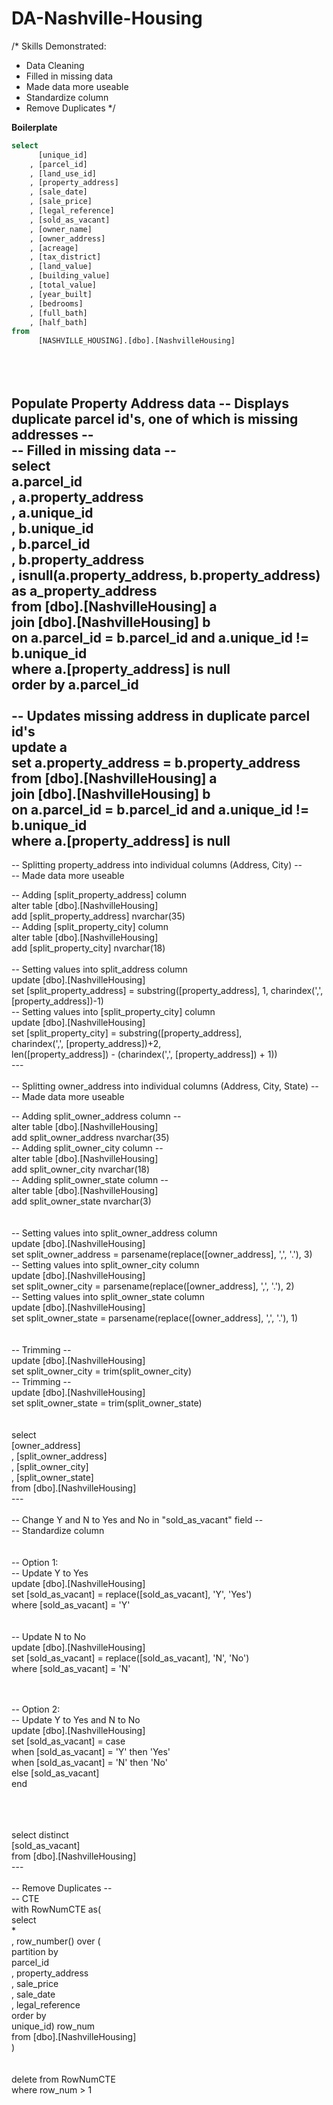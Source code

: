 # DA-Nashville-Housing

/*
Skills Demonstrated:
- Data Cleaning
- Filled in missing data
- Made data more useable
- Standardize column
- Remove Duplicates
*/

**Boilerplate**
```sql
select
	  [unique_id]
    , [parcel_id]
    , [land_use_id]
    , [property_address]
    , [sale_date]
    , [sale_price]
    , [legal_reference]
    , [sold_as_vacant]
    , [owner_name]
    , [owner_address]
    , [acreage]
    , [tax_district]
    , [land_value]
    , [building_value]
    , [total_value]
    , [year_built]
    , [bedrooms]
    , [full_bath]
    , [half_bath]
from
	  [NASHVILLE_HOUSING].[dbo].[NashvilleHousing]
```


<br><br>
**Populate Property Address data**
-- Displays duplicate parcel id's, one of which is missing addresses -- <br>
-- Filled in missing data -- <br>
select <br>
	  a.parcel_id <br>
	, a.property_address <br>
	, a.unique_id <br>
	, b.unique_id <br>
	, b.parcel_id <br>
	, b.property_address <br>
	, isnull(a.property_address, b.property_address) as a_property_address <br>
from [dbo].[NashvilleHousing] a <br>
join [dbo].[NashvilleHousing] b <br>
on a.parcel_id = b.parcel_id and a.unique_id != b.unique_id <br>
where a.[property_address] is null <br>
order by a.parcel_id <br>
<br>
-- Updates missing address in duplicate parcel id's <br>
update a <br>
set a.property_address = b.property_address <br>
	from [dbo].[NashvilleHousing] a <br>
	join [dbo].[NashvilleHousing] b <br>
	on a.parcel_id = b.parcel_id and a.unique_id != b.unique_id <br>
	where a.[property_address] is null <br>
---
-- Splitting property_address into individual columns (Address, City) -- <br>
-- Made data more useable <br>

-- Adding [split_property_address] column <br>
alter table [dbo].[NashvilleHousing] <br>
add [split_property_address] nvarchar(35) <br>
-- Adding [split_property_city] column <br>
alter table [dbo].[NashvilleHousing] <br>
add [split_property_city] nvarchar(18) <br>
<br>
-- Setting values into split_address column <br>
update [dbo].[NashvilleHousing] <br>
set [split_property_address] = substring([property_address], 1, charindex(',', [property_address])-1) <br>
-- Setting values into [split_property_city] column <br>
update [dbo].[NashvilleHousing] <br>
set [split_property_city] = substring([property_address], <br>
					charindex(',', [property_address])+2, <br>
					len([property_address]) - (charindex(',', [property_address]) + 1)) <br>
---<br><br>
-- Splitting owner_address into individual columns (Address, City, State) -- <br>
-- Made data more useable <br>

-- Adding split_owner_address column -- <br>
alter table [dbo].[NashvilleHousing]<br>
add split_owner_address nvarchar(35)<br>
-- Adding split_owner_city column --<br>
alter table [dbo].[NashvilleHousing]<br>
add split_owner_city nvarchar(18)<br>
-- Adding split_owner_state column --<br>
alter table [dbo].[NashvilleHousing]<br>
add split_owner_state nvarchar(3)<br>
<br><br>
-- Setting values into split_owner_address column<br>
update [dbo].[NashvilleHousing]<br>
set split_owner_address = parsename(replace([owner_address], ',', '.'), 3)<br>
-- Setting values into split_owner_city column<br>
update [dbo].[NashvilleHousing]<br>
set split_owner_city = parsename(replace([owner_address], ',', '.'), 2)<br>
-- Setting values into split_owner_state column<br>
update [dbo].[NashvilleHousing]<br>
set split_owner_state = parsename(replace([owner_address], ',', '.'), 1)<br>
<br><br>
-- Trimming --<br>
update [dbo].[NashvilleHousing]<br>
set split_owner_city = trim(split_owner_city)<br>
-- Trimming --<br>
update [dbo].[NashvilleHousing]<br>
set split_owner_state = trim(split_owner_state)<br>
<br><br>
select<br>
	  [owner_address]<br>
	, [split_owner_address]<br>
	, [split_owner_city]<br>
	, [split_owner_state]<br>
from [dbo].[NashvilleHousing]<br>
---<br><br>
-- Change Y and N to Yes and No in "sold_as_vacant" field --<br>
-- Standardize column<br>
<br><br>
-- Option 1:<br>
	-- Update Y to Yes<br>
	update [dbo].[NashvilleHousing]<br>
	set [sold_as_vacant] = replace([sold_as_vacant], 'Y', 'Yes')<br>
	where [sold_as_vacant] = 'Y'<br>
<br><br>
	-- Update N to No<br>
	update [dbo].[NashvilleHousing]<br>
	set [sold_as_vacant] = replace([sold_as_vacant], 'N', 'No')<br>
	where [sold_as_vacant] = 'N'<br>
<br><br>

-- Option 2:<br>
	-- Update Y to Yes and N to No<br>
	update [dbo].[NashvilleHousing]<br>
	set [sold_as_vacant] = case<br>
							when [sold_as_vacant] = 'Y' then 'Yes'<br>
							when [sold_as_vacant] = 'N' then 'No'<br>
							else [sold_as_vacant]<br>
						   end<br>
		  
<br><br><br>
select distinct<br>
	  [sold_as_vacant]<br>
from [dbo].[NashvilleHousing]<br>
---<br><br>
-- Remove Duplicates --<br>
-- CTE<br>
with RowNumCTE as(<br>
	select<br>
		  *<br>
		, row_number() over (<br>
			partition by<br>
				  parcel_id<br>
				, property_address<br>
				, sale_price<br>
				, sale_date<br>
				, legal_reference<br>
			order by<br>
				  unique_id) row_num<br>
	from [dbo].[NashvilleHousing]<br>
)<br>
<br><br>
delete from RowNumCTE<br>
where row_num > 1<br>
